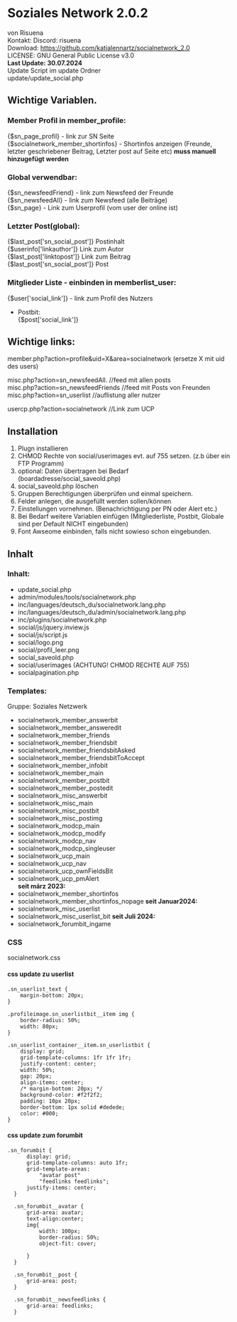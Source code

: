 # Soziales Network 2.0.2  
von Risuena  
Kontakt: Discord: risuena  
Download: https://github.com/katjalennartz/socialnetwork_2.0    
LICENSE: GNU General Public License v3.0   
**Last Update: 30.07.2024**  
 Update Script im update Ordner  
 update/update_social.php  

## Wichtige Variablen.  

### Member Profil in member_profile:  
{$sn_page_profil}  - link zur SN Seite       
{$socialnetwork_member_shortinfos} - Shortinfos anzeigen (Freunde, letzter geschriebener Beitrag, Letzter post auf Seite etc) **muss manuell hinzugefügt werden**

### Global verwendbar:  
{$sn_newsfeedFriend} - link zum Newsfeed der Freunde  
{$sn_newsfeedAll} - link zum Newsfeed (alle Beiträge)  
{$sn_page} - Link zum Userprofil (vom user der online ist)   

### Letzter Post(global):  
{$last_post['sn_social_post']} Postinhalt    
{$userinfo['linkauthor']} Link zum Autor  
{$last_post['linktopost']} Link zum Beitrag  
{$last_post['sn_social_post']}  Post  
     
    
### Mitglieder Liste - einbinden in memberlist_user:  
{$user['social_link']} - link zum Profil des Nutzers  

* Postbit:  
{$post['social_link']}  
## Wichtige links:

member.php?action=profile&uid=X&area=socialnetwork  (ersetze X mit uid des users)

misc.php?action=sn_newsfeedAll. //feed mit allen posts  
misc.php?action=sn_newsfeedFriends //feed mit Posts von Freunden  
misc.php?action=sn_userlist //auflistung aller nutzer  

usercp.php?action=socialnetwork  //Link zum UCP  

## Installation
1. Plugn installieren
2. CHMOD Rechte von social/userimages evt. auf 755 setzen. (z.b über ein FTP Programm)
3. optional: Daten übertragen bei Bedarf (boardadresse/social_saveold.php)
4. social_saveold.php löschen
5. Gruppen Berechtigungen überprüfen und einmal speichern. 
6. Felder anlegen, die ausgefüllt werden sollen/können
7. Einstellungen vornehmen. (Benachrichtigung per PN oder Alert etc.)
8. Bei Bedarf weitere Variablen einfügen (Mitgliederliste, Postbit, Globale sind per Default NICHT eingebunden)
9. Font Awseome einbinden, falls nicht sowieso schon eingebunden.
  
## Inhalt
### Inhalt:  
- update_social.php  
- admin/modules/tools/socialnetwork.php  
- inc/languages/deutsch_du/socialnetwork.lang.php  
- inc/languages/deutsch_du/admin/socialnetwork.lang.php  
- inc/plugins/socialnetwork.php  
- social/js/jquery.inview.js  
- social/js/script.js  
- social/logo.png  
- social/profil_leer.png  
- social_saveold.php  
- social/userimages  (ACHTUNG! CHMOD RECHTE AUF 755)  
- socialpagination.php  
  
  
### Templates:   
Gruppe: Soziales Netzwerk  
- socialnetwork_member_answerbit  
- socialnetwork_member_answeredit  
- socialnetwork_member_friends  
- socialnetwork_member_friendsbit  
- socialnetwork_member_friendsbitAsked  
- socialnetwork_member_friendsbitToAccept  
- socialnetwork_member_infobit  
- socialnetwork_member_main  
- socialnetwork_member_postbit  
- socialnetwork_member_postedit  
- socialnetwork_misc_answerbit  
- socialnetwork_misc_main  
- socialnetwork_misc_postbit  
- socialnetwork_misc_postimg  
- socialnetwork_modcp_main  
- socialnetwork_modcp_modify  
- socialnetwork_modcp_nav  
- socialnetwork_modcp_singleuser  
- socialnetwork_ucp_main  
- socialnetwork_ucp_nav  
- socialnetwork_ucp_ownFieldsBit  
- socialnetwork_ucp_pmAlert  
**seit märz 2023:**                
- socialnetwork_member_shortinfos         
- socialnetwork_member_shortinfos_nopage
**seit Januar2024:**  
- socialnetwork_misc_userlist
- socialnetwork_misc_userlist_bit
**seit Juli 2024:**  
- socialnetwork_forumbit_ingame
     
### CSS  
socialnetwork.css  

#### css update zu userlist  
```
.sn_userlist_text {
	margin-bottom: 20px;
}

.profileimage.sn_userlistbit__item img {
    border-radius: 50%;
    width: 80px;
}

.sn_userlist_container__item.sn_userlistbit {
    display: grid;
    grid-template-columns: 1fr 1fr 1fr;
    justify-content: center;
    width: 50%;
    gap: 20px;
    align-items: center;
    /* margin-bottom: 20px; */
    background-color: #f2f2f2;
    padding: 10px 20px;
    border-bottom: 1px solid #dedede;
    color: #000;
}
```

#### css update zum forumbit  
```
.sn_forumbit {
      display: grid;
      grid-template-columns: auto 1fr;
      grid-template-areas:
          "avatar post"
          "feedlinks feedlinks";
      justify-items: center;
  }
  
  .sn_forumbit__avatar {
      grid-area: avatar;
      text-align:center;
      img{
          width: 100px;
          border-radius: 50%;
          object-fit: cover;
      
      }
  }
  
  .sn_forumbit__post {
      grid-area: post;
  }
  
  .sn_forumbit__newsfeedlinks {
      grid-area: feedlinks;
  }
```
